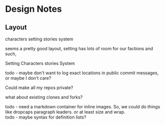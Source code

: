 # Design Notes

## Layout

characters
setting
stories
system

seems a pretty good layout, setting has lots of room for our factions and such, 

Setting
  Characters
  stories
System



todo - maybe don't want to log exact locations in public commit messages, or maybe I don't care? 

Could make all my repos private?


what about existing clones and forks?


todo - need a markdown container for inline images. 
So, we could do things like dropcaps paragraph leaders. or at least size and wrap.  
todo - maybe syntax for definition lists?